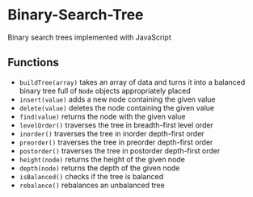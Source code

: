 # Binary-Search-Tree
Binary search trees implemented with JavaScript


## Functions
- `buildTree(array)` takes an array of data and turns it into a balanced binary tree full of `Node` objects appropriately placed
- `insert(value)` adds a new node containing the given value
- `delete(value)` deletes the node containing the given value
- `find(value)` returns the node with the given value
- `levelOrder()` traverses the tree in breadth-first level order
- `inorder()` traverses the tree in inorder depth-first order
- `preorder()` traverses the tree in preorder depth-first order
- `postorder()` traverses the tree in postorder depth-first order
- `height(node)` returns the height of the given node
- `depth(node)` returns the depth of the given node
- `isBalanced()` checks if the tree is balanced
- `rebalance()` rebalances an unbalanced tree